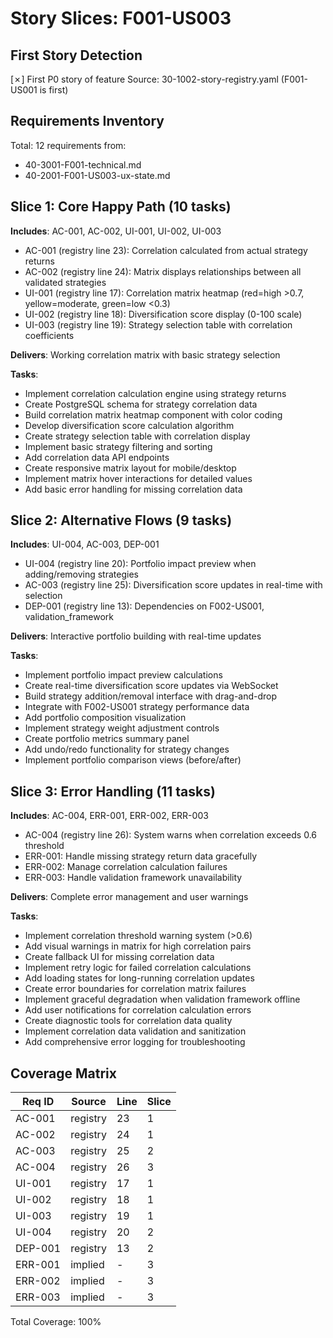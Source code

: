 # Story Slices: F001-US003

## First Story Detection
[✗] First P0 story of feature
Source: 30-1002-story-registry.yaml (F001-US001 is first)

## Requirements Inventory
Total: 12 requirements from:
- 40-3001-F001-technical.md
- 40-2001-F001-US003-ux-state.md

## Slice 1: Core Happy Path (10 tasks)
**Includes**: AC-001, AC-002, UI-001, UI-002, UI-003
- AC-001 (registry line 23): Correlation calculated from actual strategy returns
- AC-002 (registry line 24): Matrix displays relationships between all validated strategies
- UI-001 (registry line 17): Correlation matrix heatmap (red=high >0.7, yellow=moderate, green=low <0.3)
- UI-002 (registry line 18): Diversification score display (0-100 scale)
- UI-003 (registry line 19): Strategy selection table with correlation coefficients

**Delivers**: Working correlation matrix with basic strategy selection

**Tasks**:
- Implement correlation calculation engine using strategy returns
- Create PostgreSQL schema for strategy correlation data
- Build correlation matrix heatmap component with color coding
- Develop diversification score calculation algorithm
- Create strategy selection table with correlation display
- Implement basic strategy filtering and sorting
- Add correlation data API endpoints
- Create responsive matrix layout for mobile/desktop
- Implement matrix hover interactions for detailed values
- Add basic error handling for missing correlation data

## Slice 2: Alternative Flows (9 tasks)
**Includes**: UI-004, AC-003, DEP-001
- UI-004 (registry line 20): Portfolio impact preview when adding/removing strategies
- AC-003 (registry line 25): Diversification score updates in real-time with selection
- DEP-001 (registry line 13): Dependencies on F002-US001, validation_framework

**Delivers**: Interactive portfolio building with real-time updates

**Tasks**:
- Implement portfolio impact preview calculations
- Create real-time diversification score updates via WebSocket
- Build strategy addition/removal interface with drag-and-drop
- Integrate with F002-US001 strategy performance data
- Add portfolio composition visualization
- Implement strategy weight adjustment controls
- Create portfolio metrics summary panel
- Add undo/redo functionality for strategy changes
- Implement portfolio comparison views (before/after)

## Slice 3: Error Handling (11 tasks)
**Includes**: AC-004, ERR-001, ERR-002, ERR-003
- AC-004 (registry line 26): System warns when correlation exceeds 0.6 threshold
- ERR-001: Handle missing strategy return data gracefully
- ERR-002: Manage correlation calculation failures
- ERR-003: Handle validation framework unavailability

**Delivers**: Complete error management and user warnings

**Tasks**:
- Implement correlation threshold warning system (>0.6)
- Add visual warnings in matrix for high correlation pairs
- Create fallback UI for missing correlation data
- Implement retry logic for failed correlation calculations
- Add loading states for long-running correlation updates
- Create error boundaries for correlation matrix failures
- Implement graceful degradation when validation framework offline
- Add user notifications for correlation calculation errors
- Create diagnostic tools for correlation data quality
- Implement correlation data validation and sanitization
- Add comprehensive error logging for troubleshooting

## Coverage Matrix
| Req ID | Source | Line | Slice |
|--------|--------|------|-------|
| AC-001 | registry | 23 | 1 |
| AC-002 | registry | 24 | 1 |
| AC-003 | registry | 25 | 2 |
| AC-004 | registry | 26 | 3 |
| UI-001 | registry | 17 | 1 |
| UI-002 | registry | 18 | 1 |
| UI-003 | registry | 19 | 1 |
| UI-004 | registry | 20 | 2 |
| DEP-001 | registry | 13 | 2 |
| ERR-001 | implied | - | 3 |
| ERR-002 | implied | - | 3 |
| ERR-003 | implied | - | 3 |

Total Coverage: 100%